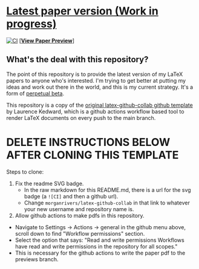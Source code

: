 
# [Latest paper version (Work in progress)](./blob/previews/master/paper.pdf)
[![CI](https://github.com/morganrivers/latex-github-collab/actions/workflows/CI.yml/badge.svg)](./actions/workflows/CI.yml) [[__View Paper Preview__](./blob/previews/master/paper.pdf)]

## What's the deal with this repository?
The point of this repository is to provide the latest version of my LaTeX papers to anyone who's interested. I'm trying to get better at putting my ideas and work out there in the world, and this is my current strategy. It's a form of [perpetual beta](https://en.wikipedia.org/wiki/Perpetual_beta).

This repository is a copy of the [original latex-github-collab github template](https://github.com/LKedward/latex-github-collab) by Laurence Kedward, which is a github actions workflow based tool to render LaTeX documents on every push to the main branch.

# DELETE INSTRUCTIONS BELOW AFTER CLONING THIS TEMPLATE
Steps to clone:
1. Fix the readme SVG badge.
   - In the raw markdown for this README.md, there is a url for the svg badge (a `![CI]` and then a github url).
   - Change `morganrivers/latex-github-collab` in that link to whatever your new username and repository name is.
2. Allow github actions to make pdfs in this repository.
  - Navigate to Settings -> Actions -> general in the github menu above, scroll down to find "Workflow permissions" section.
  - Select the option that says: "Read and write permissions    Workflows have read and write permissions in the repository for all scopes."
  - This is necessary for the github actions to write the paper pdf to the previews branch.
